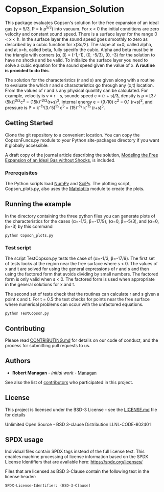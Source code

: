 # Copson_Expansion_Solution

This package evaluates Copson's solution for the free expansion of an ideal gas (&gamma; = 5/3, P = k &#961;<sup>5/3</sup>) into vacuum. 
For x < 0 the initial conditions are zero velocity and constant sound speed. 
There is a surface layer for the range 0 < x < h. 
In the surface layer the sound speed goes smoothly to zero as described by a cubic function for x(3c/2). 
The slope at x=0, called alpha, and at x=h, called beta, fully specify the cubic. 
Alpha and beta must be in the triangle with corners (&alpha;, &beta;) = (-1,-1), (0, -5/3), (0, -3) for the solution to have no shocks and be valid. 
To initialize the surface layer you need to solve a cubic equation for the sound speed given the value of x. 
**A routine is provided to do this**.

The solution for the characteristics (r and s) are given along with a routine to evaluate the which r and s characteristics go through any (x,t) location. 
From the values of r and s any physical quantity can be calculated. 
For example, velocity is v = r - s, soundc speed c = (r + s)/3, density is &#961; = [3 &frasl; (5k)]<sup>3/2</sup>c<sup>3</sup> = (15k)<sup>-3/2</sup>(r+s)<sup>3</sup>, internal energy e = (9 &frasl;10) c<sup>2</sup> = 0.1 (r+s)<sup>2</sup>, and pressure is P = k<sup>-3&frasl;2</sup>(3 &frasl; 5)<sup>5&frasl;2</sup> c<sup>5</sup> = (15)<sup>-5&frasl;2</sup> k<sup>-3&frasl;2</sup> (r+s)<sup>5</sup>.


## Getting Started

Clone the git repository to a convenient location. You can copy the CopsonFuncs.py module to your Python site-packages directory if you want it globally accessible.

A draft copy of the journal article describing the solution, [Modeling the Free Expansion of an Ideal Gas without Shocks](MultiMat2019_Managan.pdf), is included.



### Prerequisites

The Python scripts load [NumPy](https://numpy.org) and [SciPy](https://www.scipy.org). The plotting script, Copson_plots.py, also uses the [Matplotlib](https://matplotlib.org) module to create the plots.

## Running the example

In the directory containing the three python files you can generate plots of the characteristics for the cases 
(&alpha;=-1/3, &beta;=-17/9), (&alpha;=0, &beta;=-5/3), and (&alpha;=0, &beta;=-3) by this command
```
python Copson_plots.py
```

### Test script

The script TestCopson.py tests the case of (&alpha;=-1/3, &beta;=-17/9). 
The first set of tests looks at the region near the free surface where s < 0. 
The values of x and t are solved for using the general expressions of r and s and then using the factored form that avoids dividing by small numbers. 
The factored form is only valid when s < 0. 
The factored form is used when appropriate in the general solutions for x and t.

The second set of tests check that the routines can calculate r and s given a point x and t. 
For t = 0.5 the test checks for points near the free surface where numerical problems can occur with the unfactored equations.

```
python TestCopson.py
```

## Contributing

Please read [CONTRIBUTING.md](CONTRIBUTING.md) for details on our code of conduct, and the process for submitting pull requests to us.


## Authors

* **Robert Managan** - *Initial work* - [Managan](https://people.llnl.gov/managan1)

See also the list of [contributors](CONTRIBUTING.md) who participated in this project.

## License

This project is licensed under the BSD-3 License - see the [LICENSE.md](LICENSE.md) file for details

Unlimited Open Source - BSD 3-clause Distribution LLNL-CODE-802401

## SPDX usage

Individual files contain SPDX tags instead of the full license text.
This enables machine processing of license information based on the SPDX
License Identifiers that are available here: https://spdx.org/licenses/

Files that are licensed as BSD 3-Clause contain the following
text in the license header:

    SPDX-License-Identifier: (BSD-3-Clause)



